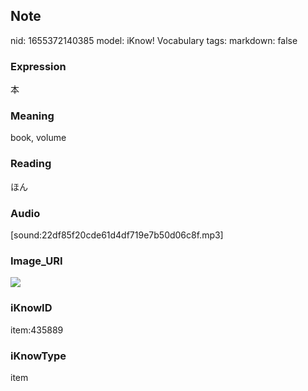 ## Note
nid: 1655372140385
model: iKnow! Vocabulary
tags: 
markdown: false

### Expression
本

### Meaning
book, volume

### Reading
ほん

### Audio
[sound:22df85f20cde61d4df719e7b50d06c8f.mp3]

### Image_URI
<img src="35ef24de48831cfc84820a7f7d09013d.jpg">

### iKnowID
item:435889

### iKnowType
item
